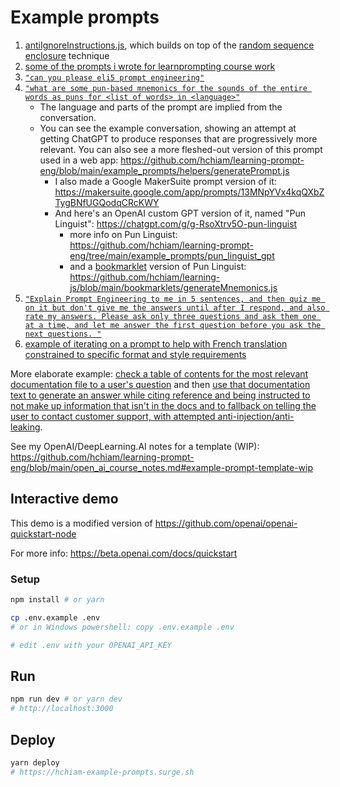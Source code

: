 # Example prompts

1. [antiIgnoreInstructions.js](https://github.com/hchiam/learning-prompt-eng/blob/main/example_prompts/helpers/antiIgnoreInstructions.js), which builds on top of the [random sequence enclosure](https://learnprompting.org/docs/prompt_hacking/defensive_measures/random_sequence) technique
2. [some of the prompts i wrote for learnprompting course work](https://github.com/hchiam/learning-prompt-eng/tree/main/other-related-courses/learnprompting)
3. [`"can you please eli5 prompt engineering"`](https://github.com/hchiam/learning-prompt-eng/blob/main/example_prompts/1_Screenshot_20230223-215224.png)
4. [`"what are some pun-based mnemonics for the sounds of the entire words as puns for <list of words> in <language>"`](https://github.com/hchiam/learning-prompt-eng/blob/main/example_prompts/2_example-mnemonic-generator-conversation-refining-prompt.txt)
   - The language and parts of the prompt are implied from the conversation.
   - You can see the example conversation, showing an attempt at getting ChatGPT to produce responses that are progressively more relevant. You can also see a more fleshed-out version of this prompt used in a web app: https://github.com/hchiam/learning-prompt-eng/blob/main/example_prompts/helpers/generatePrompt.js
     - I also made a Google MakerSuite prompt version of it: https://makersuite.google.com/app/prompts/13MNpYVx4kqQXbZTygBNfUGQodqCRcKWY
     - And here's an OpenAI custom GPT version of it, named "Pun Linguist": https://chatgpt.com/g/g-RsoXtrv5O-pun-linguist
       - more info on Pun Linguist: https://github.com/hchiam/learning-prompt-eng/tree/main/example_prompts/pun_linguist_gpt
       - and a [bookmarklet](https://github.com/hchiam/learning-js/tree/main/bookmarklets#bookmarklets) version of Pun Linguist: https://github.com/hchiam/learning-js/blob/main/bookmarklets/generateMnemonics.js
5. [`"Explain Prompt Engineering to me in 5 sentences, and then quiz me on it but don't give me the answers until after I respond, and also rate my answers. Please ask only three questions and ask them one at a time, and let me answer the first question before you ask the next questions.
"`](https://github.com/hchiam/learning-prompt-eng/blob/main/example_prompts/3_example-pe-quiz-conversation-refining-prompt.txt)
6. [example of iterating on a prompt to help with French translation constrained to specific format and style requirements](https://github.com/trigaten/Learn_Prompting/pull/1119)

More elaborate example: [check a table of contents for the most relevant documentation file to a user's question](https://github.com/hchiam/learning-prompt-eng/blob/main/example_prompts/helpers/customer-support-demo/checkTableOfContents.js) and then [use that documentation text to generate an answer while citing reference and being instructed to not make up information that isn't in the docs and to fallback on telling the user to contact customer support, with attempted anti-injection/anti-leaking](https://github.com/hchiam/learning-prompt-eng/blob/main/example_prompts/helpers/customer-support-demo/referToDoc.js).

See my OpenAI/DeepLearning.AI notes for a template (WIP): https://github.com/hchiam/learning-prompt-eng/blob/main/open_ai_course_notes.md#example-prompt-template-wip

## Interactive demo

This demo is a modified version of https://github.com/openai/openai-quickstart-node

For more info: https://beta.openai.com/docs/quickstart

### Setup

```sh
npm install # or yarn

cp .env.example .env
# or in Windows powershell: copy .env.example .env

# edit .env with your OPENAI_API_KEY
```

## Run

```sh
npm run dev # or yarn dev
# http://localhost:3000
```

## Deploy

```sh
yarn deploy
# https://hchiam-example-prompts.surge.sh
```
